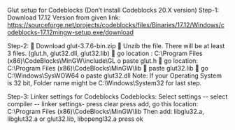  Glut setup for Codeblocks (Don’t install Codeblocks 20.X version)
Step-1: Download 17.12 Version from given link:
https://sourceforge.net/projects/codeblocks/files/Binaries/17.12/Windows/codeblocks-17.12mingw-setup.exe/download

Step-2: 
	Download glut-3.7.6-bin.zip 
	Unzib the file. There will be at least 3 files. (glut.h, glut32.dll, glut32.lib)
	go location : C:\Program Files (x86)\CodeBlocks\MinGW\include\GL
o	paste glut.h 
	go location: C:\Program Files (x86)\CodeBlocks\MinGW\lib 
	 	paste glut32.lib
	go C:\Windows\SysWOW64 
o	paste glut32.dll
Note: If your Operating System is 32 bit, Folder name might be C:\Windows\System32 for last step.

Step-3:
Linker settings for Codeblocks
Codeblocks: Select settings -- select compiler -- linker settings-  press clear
press add, go this location: C:\Program Files (x86)\CodeBlocks\MinGW\lib
Then add: libglu32.a, libglut32.a or glut32.lib, libopengl32.a
press ok



